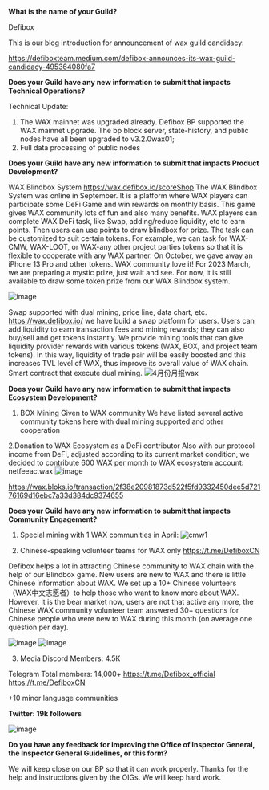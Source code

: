 **What is the name of your Guild?**

Defibox

This is our blog introduction for announcement of wax guild candidacy:

https://defiboxteam.medium.com/defibox-announces-its-wax-guild-candidacy-495364080fa7

**Does your Guild have any new information to submit that impacts Technical Operations?**

Technical Update:

1. The WAX mainnet was upgraded already. Defibox BP supported the WAX mainnet upgrade. The bp block server, state-history, and public nodes have all been upgraded to v3.2.0wax01;
2. Full data processing of public nodes



**Does your Guild have any new information to submit that impacts Product Development?**

WAX Blindbox System
https://wax.defibox.io/scoreShop
The WAX Blindbox System was online in September. It is a platform where WAX players can participate some DeFi Game and win rewards on monthly basis. This game gives WAX community lots of fun and also many benefits. WAX players can complete WAX DeFi task, like Swap, adding/reduce liquidity, etc to earn points. Then users can use points to draw blindbox for prize. The task can be customized to suit certain tokens. For example, we can task for WAX-CMW, WAX-LOOT, or WAX-any other project parties tokens so that it is flexible to cooperate with any WAX partner.
On October, we gave away an iPhone 13 Pro and other tokens. WAX community love it! For 2023 March, we are preparing a mystic prize, just wait and see. For now, it is still available to draw some token prize from our WAX Blindbox system.

![image](https://user-images.githubusercontent.com/93515916/221778066-74856251-ef66-4dce-a5b9-eec796bcd4d6.png)


Swap supported with dual mining, price line, data chart, etc.
https://wax.defibox.io/
we have build a swap platform for users. Users can add liquidity to earn transaction fees and mining rewards; they can also buy/sell and get tokens instantly. We provide mining tools that can give liquidity provider rewards with various tokens (WAX, BOX, and project team tokens). In this way, liquidity of trade pair will be easily boosted and this increases TVL level of WAX, thus improve its overall value of WAX chain. Smart contract that execute dual mining.
![4月份月报wax](https://github.com/wax-office-of-inspector-general/waxguilds/assets/93515916/22f6a83e-c4e7-4f14-9dbe-1ec04ef74e08)



**Does your Guild have any new information to submit that impacts Ecosystem Development?**
1. BOX Mining Given to WAX community
We have listed several active community tokens here with dual mining supported and other cooperation	


2.Donation to WAX Ecosystem as a DeFi contributor
Also with our protocol income from DeFi, adjusted according to its current market condition, we decided to contribute 600 WAX per month to WAX ecosystem account: netfeeac.wax
![image](https://github.com/wax-office-of-inspector-general/waxguilds/assets/93515916/d3ec431c-0a49-48a8-9c21-d0a59a0e3e6b)

https://wax.bloks.io/transaction/2f38e20981873d522f5fd9332450dee5d72176169d16ebc7a33d384dc9374655


**Does your Guild have any new information to submit that impacts Community Engagement?**

1. Special mining with 1 WAX communities in April:
![cmw1](https://github.com/wax-office-of-inspector-general/waxguilds/assets/93515916/1df22cc3-ac2b-442e-86ba-5f9cc296bc75)



2. Chinese-speaking volunteer teams for WAX only
https://t.me/DefiboxCN


Defibox helps a lot in attracting Chinese community to WAX chain with the help of our Blindbox game. New users are new to WAX and there is little Chinese information about WAX. We set up a 10+ Chinese volunteers （WAX中文志愿者）to help those who want to know more about WAX. However, it is the bear market now, users are not that active any more, the Chinese WAX community volunteer team answered 30+ questions for Chinese people who were new to WAX during this month (on average one question per day).

![image](https://user-images.githubusercontent.com/93515916/204255617-9a5307ba-ab5f-486d-a1dc-f3825dc362ab.png)
![image](https://user-images.githubusercontent.com/93515916/204255643-dc4fdf88-15a1-4f6d-9e02-2e7bc691d2ce.png)

3. Media
Discord
Members: 4.5K

Telegram
Total members: 14,000+
https://t.me/Defibox_official
https://t.me/DefiboxCN

+10 minor language communities

**Twitter: 19k followers**

![image](https://github.com/wax-office-of-inspector-general/waxguilds/assets/93515916/842a8aaf-4409-4fd8-ad88-0b5def941d28)



**Do you have any feedback for improving the Office of Inspector General, the Inspector General Guidelines, or this form?**

We will keep close on our BP so that it can work properly. Thanks for the help and instructions given by the OIGs. We will keep hard work.
